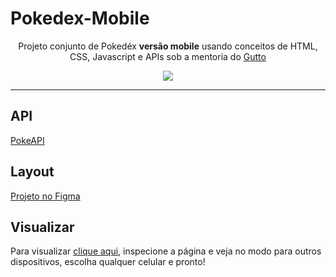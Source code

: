 # Pokedex-Mobile
<div align="center">
  <p>Projeto conjunto de Pokedéx <strong>versão mobile</strong> usando conceitos de HTML, CSS, Javascript e APIs sob a mentoria do <a href="https://github.com/Gutto1">Gutto</a></p>
  <img src="https://i.imgur.com/5bq9ByP.png">
  
  <hr />
  
</div>

## API

<a href="https://pokeapi.co/" target="_blank">PokeAPI</a>

## Layout

<a href="https://www.figma.com/file/VgXEst02TuTguxjMzzsvbX/Pok%C3%A9dex?node-id=0%3A1">Projeto no Figma</a>

## Visualizar

Para visualizar <a href="https://alfasou.github.io/Pokedex-Mobile" target="_blank">clique aqui</a>, inspecione a página e veja no modo para outros dispositivos, escolha qualquer celular e pronto!
